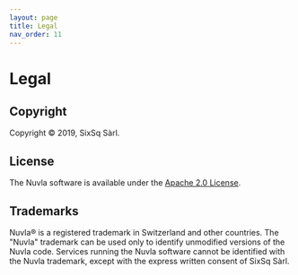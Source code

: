 ```yaml
---
layout: page
title: Legal
nav_order: 11
---
```


# Legal

## Copyright

Copyright &copy; 2019, SixSq Sàrl.

## License

The Nuvla software is available under the [Apache 2.0
License](http://www.apache.org/licenses/LICENSE-2.0).

## Trademarks

Nuvla&reg; is a registered trademark in Switzerland and other
countries.  The "Nuvla" trademark can be used only to identify
unmodified versions of the Nuvla code. Services running the Nuvla
software cannot be identified with the Nuvla trademark, except with
the express written consent of SixSq Sàrl.
